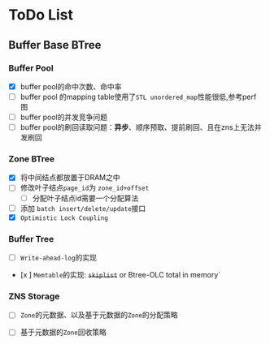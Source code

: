 # ToDo List

## Buffer Base BTree

### Buffer Pool

- [x] buffer pool的命中次数、命中率
- [ ] buffer pool 的mapping table使用了`STL unordered_map`性能很低,参考perf 图
- [ ] buffer pool的并发竞争问题
- [ ] buffer pool的刷回读取问题：**异步**、顺序预取、提前刷回、且在zns上无法并发刷回

### Zone BTree

- [x] 将中间结点都放置于DRAM之中
- [ ] 修改叶子结点`page_id`为 `zone_id+offset`
  - [ ] 分配叶子结点id需要一个分配算法
- [ ] 添加 `batch insert/delete/update`接口
- [x] `Optimistic Lock Coupling`

### Buffer Tree

- [ ] `Write-ahead-log`的实现
- [x ] `Memtable`的实现: ~~`skiplist`~~ or Btree-OLC total in memory`

### ZNS Storage

- [ ] `Zone`的元数据、以及基于元数据的`Zone`的分配策略
- [ ] 基于元数据的`Zone`回收策略



